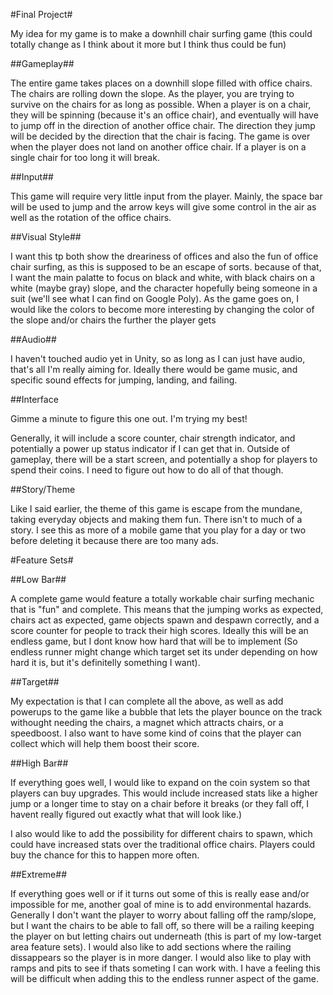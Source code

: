 #Final Project#

My idea for my game is to make a downhill chair surfing game (this could totally change as I think about it more but I think thus could be fun)

##Gameplay##

The entire game takes places on a downhill slope filled with office chairs. The chairs are rolling down the slope. As the player, you are trying to survive on the chairs for as long as possible. When a player is on a chair, they will be spinning (because it's an office chair), and eventually will have to jump off in the direction of another office chair. The direction they jump will be decided by the direction that the chair is facing. The game is over when the player does not land on another office chair. If a player is on a single chair for too long it will break.


##Input##

This game will require very little input from the player. Mainly, the space bar will be used to jump and the arrow keys will give some control in the air as well as the rotation of the office chairs.

##Visual Style##

I want this tp both show the dreariness of offices and also the fun of office chair surfing, as this is supposed to be an escape of sorts. because of that, I want the main palatte to focus on black and white, with black chairs on a white (maybe gray) slope, and the character hopefully being someone in a suit (we'll see what I can find on Google Poly). As the game goes on, I would like the colors to become more interesting by changing the color of the slope and/or chairs the further the player gets

##Audio##

I haven't touched audio yet in Unity, so as long as I can just have audio, that's all I'm really aiming for. Ideally there would be game music, and specific sound effects for jumping, landing, and failing.


##Interface

Gimme a minute to figure this one out. I'm trying my best!

Generally, it will include a score counter, chair strength indicator, and potentially a power up status indicator if I can get that in. Outside of gameplay, there will be a start screen, and potentially a shop for players to spend their coins. I need to figure out how to do all of that though. 


##Story/Theme

Like I said earlier, the theme of this game is escape from the mundane, taking everyday objects and making them fun. There isn't to much of a story. I see this as more of a mobile game that you play for a day or two before deleting it because there are too many ads.


#Feature Sets#

##Low Bar##

A complete game would feature a totally workable chair surfing mechanic that is "fun" and complete. This means that the jumping works as expected, chairs act as expected, game objects spawn and despawn correctly, and a score counter for people to track their high scores. Ideally this will be an endless game, but I dont know how hard that will be to implement (So endless runner might change which target set its under depending on how hard it is, but it's definitelly something I want).


##Target##

My expectation is that I can complete all the above, as well as add powerups to the game like a bubble that lets the player bounce on the track withought needing the chairs, a magnet which attracts chairs, or a speedboost. I also want to have some kind of coins that the player can collect which will help them boost their score.


##High Bar##

If everything goes well, I would like to expand on the coin system so that players can buy upgrades. This would include increased stats like a higher jump or a longer time to stay on a chair before it breaks (or they fall off, I havent really figured out exactly what that will look like.)

I also would like to add the possibility for different chairs to spawn, which could have increased stats over the traditional office chairs. Players could buy the chance for this to happen more often.

##Extreme##

If everything goes well or if it turns out some of this is really ease and/or impossible for me, another goal of mine is to add environmental hazards. Generally I don't want the player to worry about falling off the ramp/slope, but I want the chairs to be able to fall off, so there will be a railing keeping the player on but letting chairs out underneath (this is part of my low-target area feature sets). I would also like to add sections where the railing dissappears so the player is in more danger. I would also like to play with ramps and pits to see if thats someting I can work with. I have a feeling this will be difficult when adding this to the endless runner aspect of the game.










